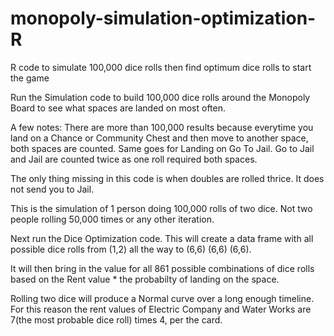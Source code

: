 # monopoly-simulation-optimization-R
R code to simulate 100,000 dice rolls then find optimum dice rolls to start the game

Run the Simulation code to build 100,000 dice rolls around the Monopoly Board to see what spaces are landed on most often.

A few notes: There are more than 100,000 results because everytime you land on a Chance or Community Chest and then move to another space, both spaces are counted. Same goes for Landing on Go To Jail. Go to Jail and Jail are counted twice as one roll required both spaces.

The only thing missing in this code is when doubles are rolled thrice. It does not send you to Jail.

This is the simulation of 1 person doing 100,000 rolls of two dice. Not two people rolling 50,000 times or any other iteration.

Next run the Dice Optimization code. This will create a data frame with all possible dice rolls from (1,2) all the way to (6,6) (6,6) (6,6). 

It will then bring in the value for all 861 possible combinations of dice rolls based on the Rent value * the probabilty of landing on the space.

Rolling two dice will produce a Normal curve over a long enough timeline. For this reason the rent values of Electric Company and Water Works are 7(the most probable dice roll) times 4, per the card.
